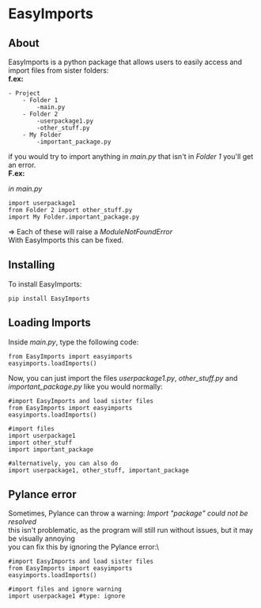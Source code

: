 # EasyImports
## About

EasyImports is a python package that allows users to easily access and import files from sister folders:\
**f.ex:**
```
- Project
    - Folder 1
        -main.py
    - Folder 2
        -userpackage1.py
        -other_stuff.py
    - My Folder 
        -important_package.py
```

if you would try to import anything in *main.py* that isn't in *Folder 1* you'll get an error.\
**F.ex:**

*in main.py*
```
import userpackage1
from Folder 2 import other_stuff.py
import My Folder.important_package.py
```

=> Each of these will raise a *ModuleNotFoundError*\
With EasyImports this can be fixed.

## Installing

To install EasyImports:
```
pip install EasyImports
```

## Loading Imports

Inside *main.py*, type the following code:
```
from EasyImports import easyimports
easyimports.loadImports()
```

Now, you can just import the files *userpackage1.py*, *other_stuff.py* and *important_package.py* like you would normally:
```
#import EasyImports and load sister files
from EasyImports import easyimports
easyimports.loadImports()

#import files
import userpackage1
import other_stuff
import important_package

#alternatively, you can also do
import userpackage1, other_stuff, important_package
```

## Pylance error

Sometimes, Pylance can throw a warning: *Import "package" could not be resolved*\
this isn't problematic, as the program will still run without issues, but it may be visually annoying\
you can fix this by ignoring the Pylance error:\

```
#import EasyImports and load sister files
from EasyImports import easyimports
easyimports.loadImports()

#import files and ignore warning 
import userpackage1 #type: ignore
```

